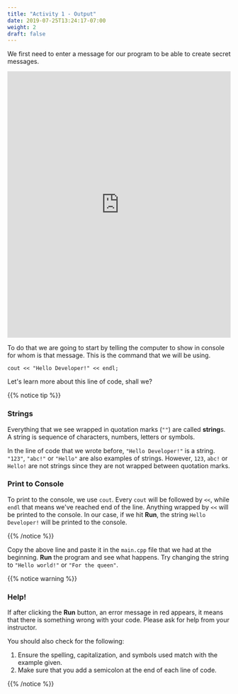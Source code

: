 ```yaml
---
title: "Activity 1 - Output"
date: 2019-07-25T13:24:17-07:00
weight: 2
draft: false
---
```


We first need to enter a message for our program to be able to create secret messages.

<iframe height="600px" width="100%" src="https://replit.com/@nuevofoundation/activity-1-english?lite=true#main.cpp" scrolling="no" frameborder="no" allowtransparency="true" allowfullscreen="true" sandbox="allow-forms allow-pointer-lock allow-popups allow-same-origin allow-scripts allow-modals"></iframe>

To do that we are going to start by telling the computer to show in console for whom is that message. This is the command that we will be using.

```
cout << "Hello Developer!" << endl;
```

Let's learn more about this line of code, shall we?

{{% notice tip %}}

### Strings

Everything that we see wrapped in quotation marks (`""`) are called **string**s. A string is sequence of characters, numbers, letters or symbols.

In the line of code that we wrote before, `"Hello Developer!"` is a string. `"123"`, `"abc!"` or `"Hello"` are also examples of strings. However, `123`, `abc!` or `Hello!` are not strings since they are not wrapped between quotation marks.

### Print to Console

To print to the console, we use `cout`. Every `cout` will be followed by `<<`, while `endl` that means we've reached end of the line. Anything wrapped by `<<` will be printed to the console. In our case, if we hit **Run**, the string `Hello Developer!` will be printed to the console.

{{% /notice %}}

Copy the above line and paste it in the `main.cpp` file that we had at the beginning. **Run** the program and see what happens. Try changing the string to `"Hello world!"` or `"For the queen"`.

{{% notice warning %}}

### Help! 

If after clicking the **Run** button, an error message in red appears, it means that there is something wrong with your code. Please ask for help from your instructor.

You should also check for the following:
1. Ensure the spelling, capitalization, and symbols used match with the example given.
2. Make sure that you add a semicolon at the end of each line of code. 

{{% /notice %}}
